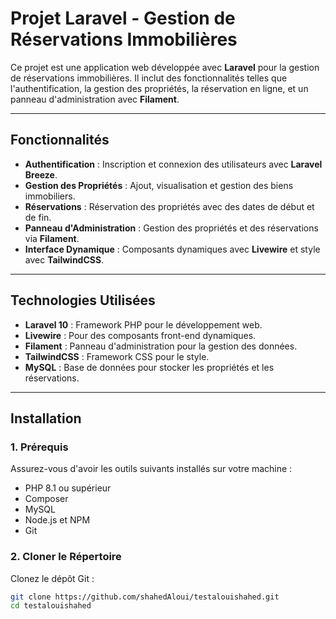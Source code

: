 # **Projet Laravel - Gestion de Réservations Immobilières**

Ce projet est une application web développée avec **Laravel** pour la gestion de réservations immobilières. Il inclut des fonctionnalités telles que l'authentification, la gestion des propriétés, la réservation en ligne, et un panneau d'administration avec **Filament**.

---

## **Fonctionnalités**
- **Authentification** : Inscription et connexion des utilisateurs avec **Laravel Breeze**.
- **Gestion des Propriétés** : Ajout, visualisation et gestion des biens immobiliers.
- **Réservations** : Réservation des propriétés avec des dates de début et de fin.
- **Panneau d'Administration** : Gestion des propriétés et des réservations via **Filament**.
- **Interface Dynamique** : Composants dynamiques avec **Livewire** et style avec **TailwindCSS**.

---

## **Technologies Utilisées**
- **Laravel 10** : Framework PHP pour le développement web.
- **Livewire** : Pour des composants front-end dynamiques.
- **Filament** : Panneau d'administration pour la gestion des données.
- **TailwindCSS** : Framework CSS pour le style.
- **MySQL** : Base de données pour stocker les propriétés et les réservations.

---

## **Installation**

### **1. Prérequis**
Assurez-vous d'avoir les outils suivants installés sur votre machine :
- PHP 8.1 ou supérieur
- Composer
- MySQL
- Node.js et NPM
- Git

### **2. Cloner le Répertoire**
Clonez le dépôt Git :
```bash
git clone https://github.com/shahedAloui/testalouishahed.git
cd testalouishahed
